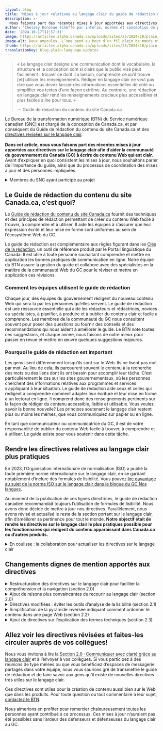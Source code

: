 ```yaml
---
layout: blog
title: 'Mises à jour relatives au langage clair du guide de rédaction de Canada.ca'
description: >-
  Nous faisons part des récentes mises à jour apportées aux directives sur le langage clair afin d’aider les fonctionnaires à écrire du contenu Web qui est clair (Guide de rédaction du contenu du site Canada.ca).
author: 'Chelsey Donohue (cheffe par intérim, normes et conception de produit, Bureau de la transformation numérique, SNC) et Anne-Sophie Dumetz (conseillère principale en contenu, SNC)'
date: '2024-10-17T11:57:31'
image: https://articles.alpha.canada.ca/uploads/sites/25/2024/10/plain_languages_blog_Blog_Post_fr-1.jpg
image-alt: Deux ampoules. L’une pend au bout d’un fil plein de nœuds et est éteinte. L’autre pend au bout d’un fil qui a été démêlé et est allumée.
thumb: https://articles.alpha.canada.ca/uploads/sites/25/2024/10/plain_languages_blog_Blog_Post_fr-1.jpg
translationKey: blog-plain-language-updates
---
```


<blockquote class="wp-block-quote is-layout-flow wp-block-quote-is-layout-flow">
<p>«&nbsp;Le langage clair désigne une communication dont le vocabulaire, la structure et la conception sont si clairs que le public visé peut facilement&nbsp;: trouver ce dont il a besoin, comprendre ce qu’il trouve [et] utiliser les renseignements. Rédiger en langage clair ne veut pas dire que vous devez laisser des informations essentielles de côté ou simplifier vos textes d’une façon extrême. Au contraire, une rédaction en langage clair rend les renseignements cruciaux plus accessibles et plus faciles à lire pour tous.&nbsp;»</p>



<p>— Guide de rédaction du contenu du site Canada.ca</p>
</blockquote>



<p>Le Bureau de la transformation numérique (BTN) du Service numérique canadien (SNC) est chargé de la conception de Canada.ca, et par conséquent du Guide de rédaction du contenu du site Canada.ca et des <a href="https://conception.canada.ca/guide-redaction/#wp2-0" target="_blank" rel="noreferrer noopener">directives révisées sur le langage clair</a>.<br><br><strong>Dans cet article, nous vous faisons part des récentes mises à jour apportées aux directives sur le langage clair afin d’aider la communauté du gouvernement du Canada (GC) à écrire du contenu Web qui est clair.</strong> Avant d’expliquer en quoi consistent les mises à jour, nous souhaitons parler de l’importance du guide, ainsi que du processus de coordination des mises à jour et des personnes impliquées. </p>



<details class="wp-block-cds-snc-accordion"><summary>Membres du SNC ayant participé au projet</summary>
<h3 class="wp-block-heading" id="h-chelsey-donohue"><strong><a href="https://www.linkedin.com/in/chelsey-d-5854b561/" target="_blank" rel="noreferrer noopener">Chelsey Donohue</a></strong></h3>



<p>Je suis présentement la cheffe par intérim des normes et de la conception de produit au BTN. Avant de faire partie de l’équipe, j’ai passé près de 15&nbsp;ans en tant que conseillère aux communications Web. </p>



<p>J’ai donc souvent utilisé le Guide de rédaction du contenu du site Canada.ca. J’ai notamment contribué à la refonte et à la réécriture de l’intranet de notre ministère, où nous avons veillé à ce que tout l’intranet soit rédigé en langage clair. Ce projet a impliqué une gestion du changement considérable en plus de la formation de collègues d’un bout à l’autre du pays. Grâce à cette expérience, j’ai appris à mieux enseigner en quoi consistent les principes du langage clair. Dans le cadre de mon travail au BTN tout comme celui de conseillère aux communications, j’ai été très privilégiée d’apprendre de nombreuses personnes faisant partie de la communauté du langage clair du GC.&nbsp;</p>



<h3 class="wp-block-heading" id="h-anne-sophie-dumetz"><strong><a href="https://www.linkedin.com/in/annesophiedumetz/" target="_blank" rel="noreferrer noopener">Anne-Sophie Dumetz</a></strong></h3>



<p>Je suis conseillère principale en contenu dans l’unité des partenariats du SNC. J’ai commencé à rédiger en langage clair en 2004, en tant que journaliste, puis en tant que conseillère principale en communications et réviseuse du guide de style du <a href="https://www.museedelhistoire.ca/" target="_blank" rel="noreferrer noopener">Musée canadien de l’histoire</a>. Dans le cadre de ces fonctions, tout comme dans d’autres postes que j’ai occupés dans les secteurs privé et public, j’ai utilisé des techniques de langage clair afin d’exprimer les choses de façon claire et simple, de sorte que le lectorat ou l’auditoire puisse facilement comprendre nos communications.&nbsp;</p>



<p>Faire preuve de clarté est le meilleur acte de bonté qui soit envers les personnes qui portent attention au contenu que nous communiquons. Et c’est exactement ce que les techniques de langage clair nous permettent de faire.</p>
</details>



<h2 class="wp-block-heading"><strong>Le Guide de rédaction du contenu du site Canada.ca, c’est quoi?</strong></h2>



<p>Le <a href="https://conception.canada.ca/guide-redaction/" target="_blank" rel="noreferrer noopener">Guide de rédaction du contenu du site Canada.ca</a> fournit des techniques et des principes de rédaction permettant de créer du contenu Web facile à trouver, à comprendre et à utiliser. Il aide les équipes à s’assurer que leur expression écrite et leur mise en forme sont uniformes au sein de l’écosystème Web du GC.&nbsp;</p>



<p>Le guide de rédaction est complémentaire aux règles figurant dans les <a href="https://www.noslangues-ourlanguages.gc.ca/fr/cles-de-la-redaction/index-fra" target="_blank" rel="noreferrer noopener">Clés de la rédaction</a>, un outil de référence produit par le Portail linguistique du Canada. Il est utile à toute personne souhaitant comprendre et mettre en application les bonnes pratiques de communication en ligne. Notre équipe du BTN assure la gestion du guide et collabore avec des spécialistes en la matière de la communauté Web du GC pour le réviser et mettre en application ces révisions.</p>



<h3 class="wp-block-heading"><strong>Comment les équipes utilisent le guide de rédaction</strong></h3>



<p>Chaque jour, des équipes du gouvernement rédigent du nouveau contenu Web qui sera lu par les personnes qu’elles servent. Le guide de rédaction est une ressource essentielle qui aide les rédacteurs et rédactrices, novices ou spécialistes, à planifier, à produire et à publier du contenu clair et facile à comprendre. Les membres de la communauté du GC nous consultent souvent pour poser des questions ou fournir des conseils et des recommandations qui nous aident à améliorer le guide. Le BTN note toutes ces suggestions, et chaque année, nous faisons de notre mieux pour passer en revue et mettre en œuvre quelques suggestions majeures.</p>



<h3 class="wp-block-heading"><strong>Pourquoi le guide de rédaction est important</strong></h3>



<p>Les gens lisent différemment lorsqu’ils sont sur le Web. Ils ne lisent pas mot par mot. Au lieu de cela, ils parcourent souvent le contenu à la recherche des mots ou des liens dont ils ont besoin pour accomplir leur tâche. C’est particulièrement le cas sur les sites gouvernementaux, où les personnes cherchent des informations relatives aux programmes et services s’appliquant à leur situation. Le guide de rédaction aide ceux et celles qui rédigent à comprendre comment adapter leur écriture et leur mise en forme à un lectorat en ligne. Il comprend donc des renseignements pertinents sur la façon de rédiger du contenu accessible, lisible et utilisable. Vous voulez savoir la bonne nouvelle? Les principes soutenant le langage clair restent plus ou moins les mêmes, que vous communiquiez sur papier ou en ligne.&nbsp;&nbsp;</p>



<p>En tant que communicateur ou communicatrice du GC, il est de votre responsabilité de publier du contenu Web facile à trouver, à comprendre et à utiliser. Le guide existe pour vous soutenir dans cette tâche.&nbsp;</p>



<h2 class="wp-block-heading"><strong>Rendre les directives relatives au langage clair plus pratiques&nbsp;</strong></h2>



<p>En 2023, l’Organisation internationale de normalisation (ISO) a publié la toute première norme internationale sur le langage clair, en se gardant notablement d’inclure des formules de lisibilité. Vous pouvez <a href="https://www.noslangues-ourlanguages.gc.ca/fr/blogue-blog/iso-langage-simple-plain-language-fra" target="_blank" rel="noreferrer noopener">lire davantage au sujet de la norme ISO sur le langage clair dans le blogue du GC Nos langues</a>.&nbsp;</p>



<p>Au moment de la publication de ces lignes directrices, le guide de rédaction canadien recommandait toujours l’utilisation de formules de lisibilité. Nous avons donc décidé de mettre à jour nos directives. Parallèlement, nous avons révisé et actualisé le reste de la section portant sur le langage clair, afin d’améliorer sa pertinence pour tout le monde. <strong>Notre objectif était de rendre les directives sur le langage clair le plus pratiques possible pour les fonctionnaires qui rédigent du contenu apparaissant dans Canada.ca ou d’autres produits.&nbsp;</strong></p>



<details class="wp-block-cds-snc-accordion"><summary>En coulisse : la collaboration pour actualiser les directives sur le langage clair</summary>
<p>La section révisée portant sur le langage clair a été publiée en août 2024 dans le Guide de rédaction du contenu du site Canada.ca. Cet aboutissement a été le fruit d’une réelle collaboration.</p>



<p><strong>&nbsp;Voici comment nous avons fait&nbsp;:</strong></p>



<ul class="wp-block-list">
<li><strong>Nous avons créé un groupe de travail bilingue sur le langage clair. </strong>Des spécialistes des quatre coins du gouvernement du Canada se sont rassemblé·e·s pour réviser la section et suggérer des améliorations. La présence de spécialistes anglophones et francophones était essentielle, étant donné que les directives sont uniques à chaque langue. Plusieurs des membres contribuent également de façon active à la <a href="https://www.canada.ca/fr/secretariat-conseil-tresor/sujets/communications-gouvernementales/bureau-collectivite-communications/articles/faire-tomber-barrieres-langage-clair.html" target="_blank" rel="noreferrer noopener">communauté de pratique du langage clair du GC</a>.</li>



<li><strong>Nous avons travaillé de façon ouverte et collaborative. </strong>Notre équipe et le groupe de travail avons révisé la section et suggéré des améliorations, aussi bien collectivement que séparément. À la fin, nous avions plus de 100&nbsp;versions du document! Et avant de publier le contenu final, nous avons examiné chaque suggestion contradictoire pour en discuter.&nbsp;</li>



<li><strong>Nous avons sollicité d’autres spécialistes du langage du SNC. </strong>La communauté de pratique de la conception de contenu et l’équipe des services linguistiques ont révisé notre version presque finale.
<ul class="wp-block-list">
<li>Vous pouvez lire davantage sur la façon dont leurs recommandations améliorent le contenu dans les articles de blogue suivants portant sur les <a href="https://numerique.canada.ca/2023/12/18/comment-la-r%C3%A9troaction-r%C3%A9guli%C3%A8re-am%C3%A9liore-la-prestation-de-service-%C3%A0-isde/" target="_blank" rel="noreferrer noopener">critiques de contenu</a> et l’<a href="https://numerique.canada.ca/2023/03/20/%C3%A9crire-sans-exclure--linclusivit%C3%A9-en-langue-fran%C3%A7aise/" target="_blank" rel="noreferrer noopener">écriture inclusive en français</a>.</li>
</ul>
</li>



<li><strong>Nous avons échangé avec </strong><a href="https://accessibilite.canada.ca/" target="_blank" rel="noreferrer noopener"><strong>Normes d’accessibilité Canada</strong></a> et avons évalué notre contenu par rapport à leur <a href="https://accessibilite.canada.ca/elaboration-normes-accessibilite/examens-publics/can-asc-3-1" target="_blank" rel="noreferrer noopener">norme sur langage clair</a>, alors en ébauche.</li>



<li><strong>Nous avons assuré une coordination avec le </strong><a href="https://www.canada.ca/fr/secretariat-conseil-tresor.html" target="_blank" rel="noreferrer noopener"><strong>Secrétariat du Conseil du Trésor du Canada (SCT)</strong></a><strong> </strong>afin de supprimer les recommandations sur les scores de lisibilité dans les <a href="https://www.tbs-sct.canada.ca/pol/doc-fra.aspx?id=32728" target="_blank" rel="noreferrer noopener">lignes directrices sur l’accessibilité des produits et des activités de communication</a>.</li>
</ul>



<div class="wp-block-buttons is-content-justification-center is-layout-flex wp-container-core-buttons-is-layout-1 wp-block-buttons-is-layout-flex"></div>
</details>



<h2 class="wp-block-heading" id="h-changements-dignes-de-mention-apportes-aux-directives"><strong>Changements dignes de mention apportés aux directives</strong></h2>



<details class="wp-block-cds-snc-accordion"><summary>Restructuration des directives sur le langage clair pour faciliter la compréhension et la navigation (section 2.0)</summary>
<h4 class="wp-block-heading" id="h-ancienne-structure-nbsp-pas-si-facile-a-parcourir"><strong>Ancienne structure&nbsp;: pas si facile à parcourir</strong></h4>



<p>Nous souhaitions doter le guide d’une structure plus pratique, où les informations sont faciles à suivre.</p>



<p>Il fallait commencer par l’information la plus importante, soit la nécessité d’être direct et bref, et de rédiger du contenu facile à parcourir.</p>


<img loading="lazy" decoding="async" width="512" height="483" src="https://articles.alpha.canada.ca/uploads/sites/25/2024/10/old-section-2_fr-1.png" alt="Capture d’écran de l’ancienne table des matières de la section sur le langage clair. Peu de son contenu était facile à parcourir." class="wp-image-2145" style="width: 645px;height: auto;max-width: 100%;" srcset="https://articles.alpha.canada.ca/uploads/sites/25/2024/10/old-section-2_fr-1.png 512w, https://articles.alpha.canada.ca/uploads/sites/25/2024/10/old-section-2_fr-1-300x283.png 300w" sizes="auto, (max-width: 512px) 100vw, 512px" />


<p class="has-small-font-size">Capture d’écran de l’ancienne table des matières de la section sur le langage clair. Peu de son contenu était facile à parcourir.</p>



<h4 class="wp-block-heading" id="h-nouvelle-structure-nbsp-conviviale-pour-les-novices-et-facile-a-parcourir"><strong>Nouvelle structure&nbsp;: conviviale pour les novices et facile à parcourir</strong></h4>



<ul class="wp-block-list">
<li>Nous avons modifié la structure et les noms de sous-sections afin que ceux-ci soient clairs et faciles à comprendre. La table des matières contient maintenant plus de sous-sections pour organiser l’information, ce qui permet de trouver plus rapidement les sujets principaux ou secondaires.</li>
</ul>



<ul class="wp-block-list">
<li>Nous avons ajouté la section <a href="https://conception.canada.ca/guide-redaction/#wp2-1" target="_blank" rel="noreferrer noopener">Introduction au langage clair&nbsp;: rédiger pour faciliter la lecture</a> au début des directives. Avant, nous avions une sorte d’aide-mémoire à la fin; celui-ci est désormais au début (plus convivial pour les novices) et a été bonifié. Il s’agit d’une section intéressante à imprimer et à conserver près de son bureau en tant qu’aide-mémoire, ou à mettre en favori dans son navigateur.</li>



<li>Nous avons enrichi et rendu les ressources sur le langage clair plus faciles à trouver en les déplaçant de l’annexe à la nouvelle <a href="https://conception.canada.ca/guide-redaction/#wp2-8" target="_blank" rel="noreferrer noopener">sous-section sur les ressources</a>.</li>
</ul>


<img loading="lazy" decoding="async" width="869" height="1024" src="https://articles.alpha.canada.ca/uploads/sites/25/2024/10/FR-section-2-869x1024.png" alt="Capture d’écran de la nouvelle table des matières de la section sur le langage clair. Le contenu y est maintenant exhaustif et facile à parcourir. " class="wp-image-2097" style="width: 607px;height: auto;max-width: 100%;" srcset="https://articles.alpha.canada.ca/uploads/sites/25/2024/10/FR-section-2-869x1024.png 869w, https://articles.alpha.canada.ca/uploads/sites/25/2024/10/FR-section-2-254x300.png 254w, https://articles.alpha.canada.ca/uploads/sites/25/2024/10/FR-section-2-768x905.png 768w, https://articles.alpha.canada.ca/uploads/sites/25/2024/10/FR-section-2.png 1162w" sizes="auto, (max-width: 869px) 100vw, 869px" />


<p class="has-small-font-size">Capture d’écran de la nouvelle table des matières de la section sur le langage clair. Le contenu y est maintenant exhaustif et facile à parcourir.</p>



<div class="wp-block-buttons is-content-justification-center is-layout-flex wp-container-core-buttons-is-layout-2 wp-block-buttons-is-layout-flex">
<div class="wp-block-button"><a class="wp-block-button__link wp-element-button" href="https://conception.canada.ca/guide-redaction/#toc6" target="_blank" rel="noreferrer noopener"><strong>Section 2.0</strong></a></div>
</div>
</details>



<details class="wp-block-cds-snc-accordion"><summary>Ajout de raisons plus convaincantes de recourir au langage clair (section 2.0)</summary>
<p>Utiliser un langage clair ne veut pas dire simplifier à l’extrême. Il s’agit de s’assurer que tout le monde peut facilement comprendre un message. Nous y trouvons tous et toutes notre compte. Nous voulions que cette distinction soit exprimée pour les personnes moins familières avec le langage clair.&nbsp;<br><br>Nous avons donc ajouté les <a href="https://conception.canada.ca/guide-redaction/#wp2-0" target="_blank" rel="noreferrer noopener">Exigences en matière de langage clair et simple</a> à titre de justification plus convaincante&nbsp;: c’est notre responsabilité de faire preuve de clarté pour être compris·es.</p>



<div class="wp-block-buttons is-content-justification-center is-layout-flex wp-container-core-buttons-is-layout-3 wp-block-buttons-is-layout-flex">
<div class="wp-block-button"><a class="wp-block-button__link wp-element-button" href="https://conception.canada.ca/guide-redaction/#toc6" target="_blank" rel="noreferrer noopener"><strong>Section 2.0</strong></a></div>
</div>
</details>



<details class="wp-block-cds-snc-accordion"><summary>Directives modifiées : éviter les outils d’analyse de la lisibilité (section 2.1)</summary>
<p>Le Guide de rédaction du contenu du site Canada.ca et les <a href="https://www.tbs-sct.canada.ca/pol/doc-fra.aspx?id=32728" target="_blank" rel="noreferrer noopener">lignes directrices sur l’accessibilité des produits et des activités de communication du SCT</a> recommandaient auparavant des scores de lisibilité.</p>



<p><a href="https://www.noslangues-ourlanguages.gc.ca/fr/blogue-blog/readability-formulas-fra" target="_blank" rel="noreferrer noopener">La recherche montre toutefois que les formules de lisibilité ne fonctionnent pas</a>, car&nbsp;:</p>



<ol class="wp-block-list">
<li>Elles ne sont pas créées pour des documents techniques.&nbsp;</li>



<li>Elles supposent que les mots courts sont toujours les meilleurs.</li>



<li>Elles peuvent engendrer des scores différents ou contradictoires d’un programme à l’autre.&nbsp;</li>



<li>Elles ne tiennent pas compte de nombreuses caractéristiques reconnues du langage clair et simple comme&nbsp;: déterminer le contenu adéquat pour le public cible, organiser le texte en fonction du public cible et utiliser une mise en forme standard (comme des puces et des titres) pour guider le public cible, etc.&nbsp;</li>
</ol>



<p>Nous savons que certains rédacteurs et certaines rédactrices trouvent les outils d’analyse de la lisibilité utiles comme première étape pour déceler les parties devant être retravaillées. <strong>Vous pouvez toujours utiliser ces outils. Nous recommandons toutefois de ne pas vous y fier pour évaluer avec précision la facilité de lecture et de compréhension de vos contenus.</strong></p>



<div class="wp-block-buttons is-content-justification-center is-layout-flex wp-container-core-buttons-is-layout-4 wp-block-buttons-is-layout-flex">
<div class="wp-block-button"><a class="wp-block-button__link wp-element-button" href="https://conception.canada.ca/guide-redaction/#wp2-1-4" target="_blank" rel="noreferrer noopener"><strong>Section 2.1</strong></a></div>
</div>
</details>



<details class="wp-block-cds-snc-accordion"><summary>Simplification de la pyramide inversée indiquant comment ordonner le contenu dans une page Web (section 2.2)</summary>
<p>La pyramide inversée illustre une technique de rédaction visant à ordonner le contenu d’une page Web. L’ancien diagramme présentait la plupart des directives directement dans l’image, ce qui n’est pas une bonne pratique d’accessibilité. Nous avons donc modifié l’image de façon à alléger le texte et peaufiné les directives de sorte qu’elles soient plus simples et claires. Nous avons déplacé du contenu hors de l’image, simplifié les instructions et fusionné les parties de la pyramide sur les liens utiles et les renseignements supplémentaires.</p>



<h4 class="wp-block-heading" id="h-avant-nbsp-diagramme-avec-beaucoup-de-texte"><strong>Avant&nbsp;: Diagramme avec beaucoup de texte</strong></h4>


<img loading="lazy" decoding="async" width="741" height="1024" src="https://articles.alpha.canada.ca/uploads/sites/25/2024/10/old-pyramid-fr-741x1024.png" alt="Capture d’écran de l’ancien diagramme en pyramide. Il était difficile à décortiquer étant donné la grande quantité de texte dans chaque partie de la pyramide." class="wp-image-2085" style="width: 693px;height: auto;max-width: 100%;" srcset="https://articles.alpha.canada.ca/uploads/sites/25/2024/10/old-pyramid-fr-741x1024.png 741w, https://articles.alpha.canada.ca/uploads/sites/25/2024/10/old-pyramid-fr-217x300.png 217w, https://articles.alpha.canada.ca/uploads/sites/25/2024/10/old-pyramid-fr-768x1062.png 768w, https://articles.alpha.canada.ca/uploads/sites/25/2024/10/old-pyramid-fr-1111x1536.png 1111w, https://articles.alpha.canada.ca/uploads/sites/25/2024/10/old-pyramid-fr.png 1118w" sizes="auto, (max-width: 741px) 100vw, 741px" />


<p class="has-small-font-size">Capture d’écran de l’ancien diagramme en pyramide. Il était difficile à décortiquer étant donné la grande quantité de texte dans chaque partie de la pyramide.</p>



<h4 class="wp-block-heading" id="h-maintenant-nbsp-simple-clair-facile-a-comprendre-et-a-mettre-en-application"><strong>Maintenant&nbsp;: Simple + clair</strong> <strong>= facile à comprendre et à mettre en application</strong></h4>


<img loading="lazy" decoding="async" width="700" height="419" src="https://articles.alpha.canada.ca/uploads/sites/25/2024/10/new-pyramide-fr.png" alt=" Capture d’écran du nouveau diagramme en pyramide. Chaque partie de la pyramide contient désormais quelques mots seulement, les informations supplémentaires étant déplacées hors du diagramme." class="wp-image-2091" style="max-width: 100%;height: auto;" srcset="https://articles.alpha.canada.ca/uploads/sites/25/2024/10/new-pyramide-fr.png 700w, https://articles.alpha.canada.ca/uploads/sites/25/2024/10/new-pyramide-fr-300x180.png 300w" sizes="auto, (max-width: 700px) 100vw, 700px" />


<p class="has-small-font-size">Capture d’écran du nouveau diagramme en pyramide. Chaque partie de la pyramide contient désormais quelques mots seulement, les informations supplémentaires étant déplacées hors du diagramme.</p>



<div class="wp-block-buttons is-content-justification-center is-layout-flex wp-container-core-buttons-is-layout-5 wp-block-buttons-is-layout-flex">
<div class="wp-block-button"><a class="wp-block-button__link wp-element-button" href="https://conception.canada.ca/guide-redaction/#wp2-2" target="_blank" rel="noreferrer noopener"><strong>Section 2.2</strong></a></div>
</div>
</details>



<details class="wp-block-cds-snc-accordion"><summary>Ajout de directives sur l’explication des termes techniques (section 2.3)</summary>
<p>Nos anciennes directives n’indiquaient pas comment expliquer un terme technique, alors que ce type de terme est courant au GC. Nous avons donc ajouté un exemple sur la façon de le faire. Si vous devez inclure des termes techniques, nous conseillons maintenant de les expliquer de façon concise à l’aide de mots clairs et faciles à comprendre, ou de donner un exemple pour faciliter la compréhension des non-spécialistes.</p>



<div class="wp-block-buttons is-content-justification-center is-layout-flex wp-container-core-buttons-is-layout-6 wp-block-buttons-is-layout-flex">
<div class="wp-block-button"><a class="wp-block-button__link wp-element-button" href="https://conception.canada.ca/guide-redaction/#wp2-3" target="_blank" rel="noreferrer noopener"><strong>Section 2.3</strong></a></div>
</div>
</details>



<h2 class="wp-block-heading" id="h-allez-voir-les-directives-revisees-et-faites-les-circuler-aupres-de-vos-collegues"><strong>Allez voir les directives révisées et faites-les circuler auprès de vos collègues!</strong></h2>



<p>Nous vous invitons à lire la <a href="https://conception.canada.ca/guide-redaction/#toc6" target="_blank" rel="noreferrer noopener">Section 2.0&nbsp;: Communiquer avec clarté grâce au langage clair</a> et à l’envoyer à vos collègues. Si vous participez à des réunions de type mêlées ou que vous bénéficiez d’espaces de messagerie partagés dans votre équipe, nous vous saurions gré de transmettre le guide de rédaction et de faire savoir aux gens qu’il existe de nouvelles directives très utiles sur le langage clair.&nbsp;</p>



<p>Ces directives sont utiles pour la création de contenu aussi bien sur le Web que dans les produits. Pour toute question ou tout commentaire à leur sujet, <a href="https://blogue.canada.ca/contactez-nous.html" target="_blank" rel="noreferrer noopener">contactez le BTN</a>.</p>



<p>Nous aimerions en profiter pour remercier chaleureusement toutes les personnes ayant contribué à ce processus. Ces mises à jour n’auraient pas été possibles sans l’ardeur des défenseurs et défenseuses du langage clair au GC.</p>

